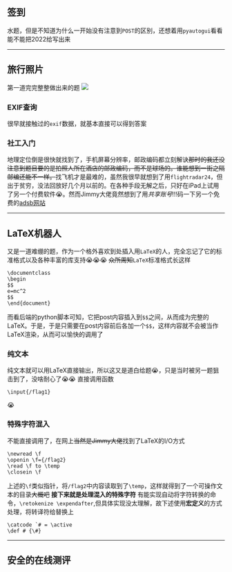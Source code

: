 ## 签到
水题，但是不知道为什么一开始没有注意到`POST`的区别，还想着用`pyautogui`看看能不能把2022给写出来
___
## 旅行照片
第一道完完整整做出来的题
![](https://www.hualigs.cn/image/636e1190511f1.jpg)
### EXIF查询
很早就接触过的`exif`数据，就基本直接可以得到答案
### 社工入门
地理定位倒是很快就找到了，手机屏幕分辨率，邮政编码都立刻解诀~~那时的我还没注意到题目要的是拍照人所在酒店的邮政编码，而不是球场的。谁能想到一街之隔邮编还能不一样。~~找飞机才是最难的，虽然我很早就想到了用`flightradar24`，但出于贫穷，没法回放好几个月以前的。在各种手段无解之后，只好在iPad上试用了另一个付费软件😭。然而Jimmy大佬竟然想到了用*共享账号*!!!码一下另一个免费的[adsb网站](globe.adsbexchange.com)
___
## LaTeX机器人
又是一道难绷的题，作为一个格外喜欢到处插入用`LaTeX`的人，完全忘记了它的标准格式以及各种丰富的库支持😭😭😭
~~众所周知~~`LaTeX`标准格式长这样
```
\documentclass
\begin
$$
e=mc^2
$$
\end{document}
```
而看后端的python脚本可知，它把post内容插入到`$$`之间，从而成为完整的LaTeX。于是，于是只需要在post内容前后各加一个`$$`，这样内容就不会被当作LaTeX渲染，从而可以愉快的调用了
### 纯文本
纯文本就可以用LaTeX直接输出，所以这又是道白给题😭，只是当时被另一题狙击到了，没啥耐心了😭😭
直接调用函数
```
\input{/flag1}
```
😭
### 特殊字符混入
不能直接调用了，在网上~~当然是Jimmy大佬~~找到了LaTeX的I/O方式
```
\newread \f
\openin \f={/flag2}
\read \f to \temp
\closein \f
```
上述的`\f`类似指针，将`/flag2`中内容读取到了`\temp`，这样就得到了一个可操作文本的目录~~大概吧~~
**接下来就是处理混入的特殊字符**
有能实现自动将字符转换的命令，`\retokenize \expendafter`,但具体实现没太理解，故下述使用**宏定义**的方式处理，将转译符给替换上
```
\catcode `# = \active
\def # {\#}
```
---
## 安全的在线测评
